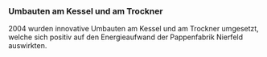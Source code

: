 ### Umbauten am Kessel und am Trockner
2004 wurden innovative Umbauten am Kessel und am Trockner umgesetzt, welche sich positiv auf den Energieaufwand der Pappenfabrik Nierfeld auswirkten.